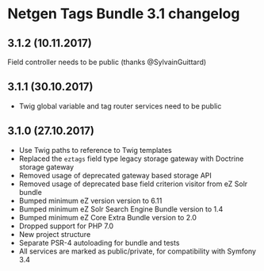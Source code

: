 Netgen Tags Bundle 3.1 changelog
================================

3.1.2 (10.11.2017)
------------------

Field controller needs to be public (thanks @SylvainGuittard)

3.1.1 (30.10.2017)
------------------

* Twig global variable and tag router services need to be public

3.1.0 (27.10.2017)
------------------

* Use Twig paths to reference to Twig templates
* Replaced the `eztags` field type legacy storage gateway with Doctrine storage gateway
* Removed usage of deprecated gateway based storage API
* Removed usage of deprecated base field criterion visitor from eZ Solr bundle
* Bumped minimum eZ version version to 6.11
* Bumped minimum eZ Solr Search Engine Bundle version to 1.4
* Bumped minimum eZ Core Extra Bundle version to 2.0
* Dropped support for PHP 7.0
* New project structure
* Separate PSR-4 autoloading for bundle and tests
* All services are marked as public/private, for compatibility with Symfony 3.4
